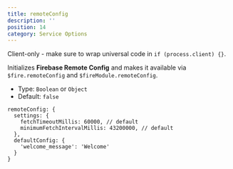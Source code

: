 ```yaml
---
title: remoteConfig
description: ''
position: 14
category: Service Options
---
```


<alert>
Client-only - make sure to wrap universal code in <code>if (process.client) {}</code>.
</alert>

Initializes **Firebase Remote Config** and makes it available via `$fire.remoteConfig` and `$fireModule.remoteConfig`.

- Type: `Boolean` or `Object`
- Default: `false`

```js[nuxt.config.js]
remoteConfig: {
  settings: {
    fetchTimeoutMillis: 60000, // default
    minimumFetchIntervalMillis: 43200000, // default
  },
  defaultConfig: {
    'welcome_message': 'Welcome'
  }
}
```
